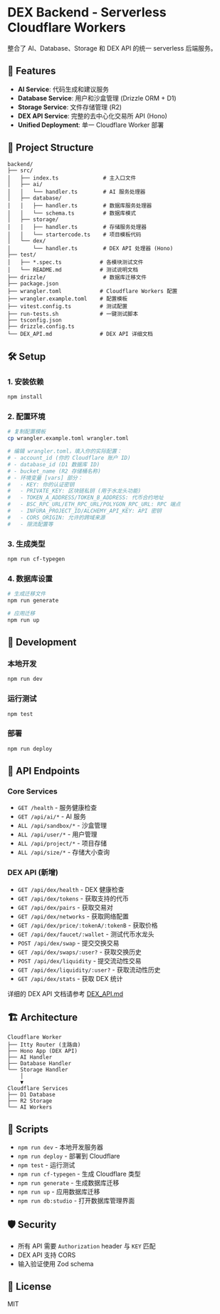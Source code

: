 # DEX Backend - Serverless Cloudflare Workers

整合了 AI、Database、Storage 和 DEX API 的统一 serverless 后端服务。

## 🚀 Features

- **AI Service**: 代码生成和建议服务
- **Database Service**: 用户和沙盒管理 (Drizzle ORM + D1)
- **Storage Service**: 文件存储管理 (R2)
- **DEX API Service**: 完整的去中心化交易所 API (Hono)
- **Unified Deployment**: 单一 Cloudflare Worker 部署

## 📁 Project Structure

```
backend/
├── src/
│   ├── index.ts              # 主入口文件
│   ├── ai/
│   │   └── handler.ts        # AI 服务处理器
│   ├── database/
│   │   ├── handler.ts        # 数据库服务处理器
│   │   └── schema.ts         # 数据库模式
│   ├── storage/
│   │   ├── handler.ts        # 存储服务处理器
│   │   └── startercode.ts    # 项目模板代码
│   └── dex/
│       └── handler.ts        # DEX API 处理器 (Hono)
├── test/
│   ├── *.spec.ts            # 各模块测试文件
│   └── README.md            # 测试说明文档
├── drizzle/                  # 数据库迁移文件
├── package.json
├── wrangler.toml            # Cloudflare Workers 配置
├── wrangler.example.toml    # 配置模板
├── vitest.config.ts         # 测试配置
├── run-tests.sh             # 一键测试脚本
├── tsconfig.json
├── drizzle.config.ts
└── DEX_API.md               # DEX API 详细文档
```

## 🛠️ Setup

### 1. 安装依赖
```bash
npm install
```

### 2. 配置环境
```bash
# 复制配置模板
cp wrangler.example.toml wrangler.toml

# 编辑 wrangler.toml，填入你的实际配置：
# - account_id (你的 Cloudflare 账户 ID)
# - database_id (D1 数据库 ID)
# - bucket_name (R2 存储桶名称)
# - 环境变量 [vars] 部分：
#   - KEY: 你的认证密钥
#   - PRIVATE_KEY: 区块链私钥 (用于水龙头功能)
#   - TOKEN_A_ADDRESS/TOKEN_B_ADDRESS: 代币合约地址
#   - BSC_RPC_URL/ETH_RPC_URL/POLYGON_RPC_URL: RPC 端点
#   - INFURA_PROJECT_ID/ALCHEMY_API_KEY: API 密钥
#   - CORS_ORIGIN: 允许的跨域来源
#   - 限流配置等
```

### 3. 生成类型
```bash
npm run cf-typegen
```

### 4. 数据库设置
```bash
# 生成迁移文件
npm run generate

# 应用迁移
npm run up
```

## 🚀 Development

### 本地开发
```bash
npm run dev
```

### 运行测试
```bash
npm test
```

### 部署
```bash
npm run deploy
```

## 📡 API Endpoints

### Core Services
- `GET /health` - 服务健康检查
- `GET /api/ai/*` - AI 服务
- `ALL /api/sandbox/*` - 沙盒管理
- `ALL /api/user/*` - 用户管理  
- `ALL /api/project/*` - 项目存储
- `ALL /api/size/*` - 存储大小查询

### DEX API (新增)
- `GET /api/dex/health` - DEX 健康检查
- `GET /api/dex/tokens` - 获取支持的代币
- `GET /api/dex/pairs` - 获取交易对
- `GET /api/dex/networks` - 获取网络配置
- `GET /api/dex/price/:tokenA/:tokenB` - 获取价格
- `GET /api/dex/faucet/:wallet` - 测试代币水龙头
- `POST /api/dex/swap` - 提交交换交易
- `GET /api/dex/swaps/:user?` - 获取交换历史
- `POST /api/dex/liquidity` - 提交流动性交易
- `GET /api/dex/liquidity/:user?` - 获取流动性历史
- `GET /api/dex/stats` - 获取 DEX 统计

详细的 DEX API 文档请参考 [DEX_API.md](./DEX_API.md)

## 🏗️ Architecture

```
Cloudflare Worker
├── Itty Router (主路由)
├── Hono App (DEX API)
├── AI Handler
├── Database Handler
└── Storage Handler
    │
    ▼
Cloudflare Services
├── D1 Database
├── R2 Storage
└── AI Workers
```

## 🔧 Scripts

- `npm run dev` - 本地开发服务器
- `npm run deploy` - 部署到 Cloudflare
- `npm test` - 运行测试
- `npm run cf-typegen` - 生成 Cloudflare 类型
- `npm run generate` - 生成数据库迁移
- `npm run up` - 应用数据库迁移
- `npm run db:studio` - 打开数据库管理界面

## 🛡️ Security

- 所有 API 需要 `Authorization` header 与 `KEY` 匹配
- DEX API 支持 CORS
- 输入验证使用 Zod schema

## 📄 License

MIT
